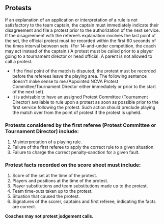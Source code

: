 ## Protests 
If an explanation of an application or interpretation of a rule is not satisfactory to the team captain, the captain must immediately indicate their disagreement and file a protest prior to the authorization of the next service. If the disagreement with the referee’s explanation involves the last point of the set, the official protest must be recorded within the first 60 seconds of the times interval between sets. (For 14-and-under competition, the coach may act instead of the captain.) A protest must be called prior to a player going to a tournament director or head official. A parent is not allowed to call a protest. 

- If the final point of the match is disputed, the protest must be recorded before the referees leave the playing area. <span class="--needsediting">The following sentence doesn't make sense to me.</span>(Appointed NCVA Protest Committee/Tournament Director either immediately or prior to the start of the next set).
- It is advisable to have an assigned Protest Committee (Tournament Director) available to rule upon a protest as soon as possible prior to the first service following the protest. Such action should preclude playing the match over from the point of protest if the protest is upheld.

### Protests considered by the first referee (Protest Committee or Tournament Director) include: 
1. Misinterpretation of a playing rule.
2. Failure of the first referee to apply the correct rule to a given situation.
3. Failure to charge the correct penalty-sanction for a given fault.

### Protest facts recorded on the score sheet must include:
1. Score of the set at the time of the protest.
2. Players and positions at the time of the protest.
3. Player substitutions and team substitutions made up to the protest.
4. Team time-outs taken up to the protest.
5. Situation that caused the protest.
6. Signatures of the scorer, captains and first referee, indicating the facts are correct.

<div class="--alertcallout --centered --fs150">

  **Coaches may not protest judgement calls.**

</div>

